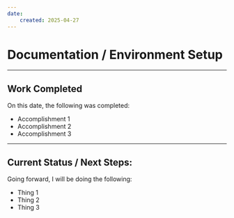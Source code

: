 ```yaml
---
date:
    created: 2025-04-27
---
```


# Documentation / Environment Setup

<!-- more -->

---

## Work Completed

On this date, the following was completed:

- Accomplishment 1
- Accomplishment 2
- Accomplishment 3

---

## Current Status / Next Steps:

Going forward, I will be doing the following:

- Thing 1
- Thing 2
- Thing 3